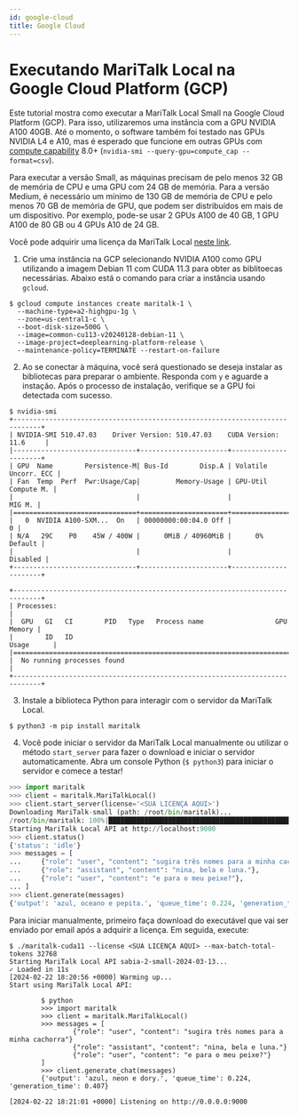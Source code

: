 ```yaml
---
id: google-cloud
title: Google Cloud
---
```


# Executando MariTalk Local na Google Cloud Platform (GCP)

Este tutorial mostra como executar a MariTalk Local Small na Google Cloud Platform (GCP). Para isso, utilizaremos uma instância com a GPU NVIDIA A100 40GB. Até o momento, o software também foi testado nas GPUs NVIDIA L4 e A10, mas é esperado que funcione em outras GPUs com [compute capability](https://developer.nvidia.com/cuda-gpus) 8.0+ (`nvidia-smi --query-gpu=compute_cap --format=csv`).

Para executar a versão Small, as máquinas precisam de pelo menos 32 GB de memória de CPU e uma GPU com 24 GB de memória. Para a versão Medium, é necessário um mínimo de 130 GB de memória de CPU e pelo menos 70 GB de memória de GPU, que podem ser distribuídos em mais de um dispositivo. Por exemplo, pode-se usar 2 GPUs A100 de 40 GB, 1 GPU A100 de 80 GB ou 4 GPUs A10 de 24 GB.

Você pode adquirir uma licença da MariTalk Local [neste link](https://maritaca.ai/#maritalk-local).

1. Crie uma instância na GCP selecionando NVIDIA A100 como GPU utilizando a imagem Debian 11 com CUDA 11.3 para obter as biblitoecas necessárias. Abaixo está o comando para criar a instância usando `gcloud`.

```console
$ gcloud compute instances create maritalk-1 \
  --machine-type=a2-highgpu-1g \
  --zone=us-central1-c \
  --boot-disk-size=500G \
  --image=common-cu113-v20240128-debian-11 \
  --image-project=deeplearning-platform-release \
  --maintenance-policy=TERMINATE --restart-on-failure
```

2. Ao se conectar à máquina, você será questionado se deseja instalar as bibliotecas para preparar o ambiente. Responda com `y` e aguarde a instação. Após o processo de instalação, verifique se a GPU foi detectada com sucesso.

```
$ nvidia-smi
+-----------------------------------------------------------------------------+
| NVIDIA-SMI 510.47.03    Driver Version: 510.47.03    CUDA Version: 11.6     |
|-------------------------------+----------------------+----------------------+
| GPU  Name        Persistence-M| Bus-Id        Disp.A | Volatile Uncorr. ECC |
| Fan  Temp  Perf  Pwr:Usage/Cap|         Memory-Usage | GPU-Util  Compute M. |
|                               |                      |               MIG M. |
|===============================+======================+======================|
|   0  NVIDIA A100-SXM...  On   | 00000000:00:04.0 Off |                    0 |
| N/A   29C    P0    45W / 400W |      0MiB / 40960MiB |      0%      Default |
|                               |                      |             Disabled |
+-------------------------------+----------------------+----------------------+

+-----------------------------------------------------------------------------+
| Processes:                                                                  |
|  GPU   GI   CI        PID   Type   Process name                  GPU Memory |
|        ID   ID                                                   Usage      |
|=============================================================================|
|  No running processes found                                                 |
+-----------------------------------------------------------------------------+
```

3. Instale a biblioteca Python para interagir com o servidor da MariTalk Local.

```
$ python3 -m pip install maritalk
```

4. Você pode iniciar o servidor da MariTalk Local manualmente ou utilizar o método `start_server` para fazer o download e iniciar o servidor automaticamente. Abra um console Python (`$ python3`) para iniciar o servidor e comece a testar!

```python
>>> import maritalk
>>> client = maritalk.MariTalkLocal()
>>> client.start_server(license='<SUA LICENÇA AQUI>')
Downloading MariTalk-small (path: /root/bin/maritalk)...
/root/bin/maritalk: 100%|███████████████████████████████████████████████████████████████████████████████████████████████████████| 14.6G/14.6G [09:42<00:00, 25.1MB/s]
Starting MariTalk Local API at http://localhost:9000
>>> client.status()
{'status': 'idle'}
>>> messages = [
...     {"role": "user", "content": "sugira três nomes para a minha cachorra"},
...     {"role": "assistant", "content": "nina, bela e luna."},
...     {"role": "user", "content": "e para o meu peixe?"},
... ]
>>> client.generate(messages)
{'output': 'azul, oceano e pepita.', 'queue_time': 0.224, 'generation_time': 0.407}
```

Para iniciar manualmente, primeiro faça download do executável que vai ser enviado por email após a adquirir a licença. Em seguida, execute:

```console
$ ./maritalk-cuda11 --license <SUA LICENÇA AQUI> --max-batch-total-tokens 32768
Starting MariTalk Local API sabia-2-small-2024-03-13...
✓ Loaded in 11s
[2024-02-22 18:20:56 +0000] Warming up...
Start using MariTalk Local API:

        $ python
        >>> import maritalk
        >>> client = maritalk.MariTalkLocal()
        >>> messages = [
                {"role": "user", "content": "sugira três nomes para a minha cachorra"}
                {"role": "assistant", "content": "nina, bela e luna."}
                {"role": "user", "content": "e para o meu peixe?"}
        ]
        >>> client.generate_chat(messages)
        {'output': 'azul, neon e dory.', 'queue_time': 0.224, 'generation_time': 0.407}

[2024-02-22 18:21:01 +0000] Listening on http://0.0.0.0:9000
```